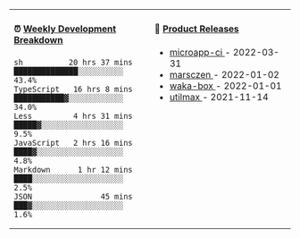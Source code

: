 <table width="800px">
<tr>
<td valign="top" width="50%">

####  ⏰  <a href="https://gist.github.com/marsczen/0c39a3e7b4a372c6cff4a8714271308c" target="_blank">Weekly Development Breakdown</a>

<!-- code_time starts -->

```text
sh          20 hrs 37 mins  ██████████████░░░░░░░░░░  43.4%
TypeScript   16 hrs 8 mins  ███████████▓░░░░░░░░░░░░  34.0%
Less         4 hrs 31 mins  █████▓░░░░░░░░░░░░░░░░░░   9.5%
JavaScript   2 hrs 16 mins  ████▓░░░░░░░░░░░░░░░░░░░   4.8%
Markdown      1 hr 12 mins  ████░░░░░░░░░░░░░░░░░░░░   2.5%
JSON               45 mins  ███▓░░░░░░░░░░░░░░░░░░░░   1.6%
```

<!-- code_time ends -->
</td>
<td valign="top" width="50%">

#### 🌾 <a href="https://github.com/marsczen/marsczen/blob/master/releases.md" target="_blank">Product Releases</a>

<!-- recent_releases starts -->
* <a href='https://github.com/marsczen/microapp-ci/releases/tag/v0.0.2' target='_blank'>microapp-ci </a> - 2022-03-31
* <a href='https://github.com/marsczen/marsczen/releases/tag/v0.0.1' target='_blank'>marsczen </a> - 2022-01-02
* <a href='https://github.com/marsczen/waka-box/releases/tag/v3.0.1' target='_blank'>waka-box </a> - 2022-01-01
* <a href='https://github.com/marsczen/utilmax/releases/tag/v1.0.6' target='_blank'>utilmax </a> - 2021-11-14
<!-- recent_releases ends -->

</td>
</tr>
  </table>
